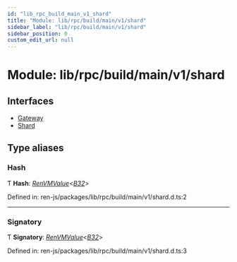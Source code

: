 ```yaml
---
id: "lib_rpc_build_main_v1_shard"
title: "Module: lib/rpc/build/main/v1/shard"
sidebar_label: "lib/rpc/build/main/v1/shard"
sidebar_position: 0
custom_edit_url: null
---
```


# Module: lib/rpc/build/main/v1/shard

## Interfaces

- [Gateway](../interfaces/lib_rpc_build_main_v1_shard.gateway.md)
- [Shard](../interfaces/lib_rpc_build_main_v1_shard.shard.md)

## Type aliases

### Hash

Ƭ **Hash**: [*RenVMValue*](lib_rpc_build_main_v1_value.md#renvmvalue)<[*B32*](../enums/lib_rpc_build_main_v1_value.renvmtype.md#b32)\>

Defined in: ren-js/packages/lib/rpc/build/main/v1/shard.d.ts:2

___

### Signatory

Ƭ **Signatory**: [*RenVMValue*](lib_rpc_build_main_v1_value.md#renvmvalue)<[*B32*](../enums/lib_rpc_build_main_v1_value.renvmtype.md#b32)\>

Defined in: ren-js/packages/lib/rpc/build/main/v1/shard.d.ts:3
